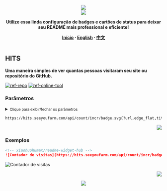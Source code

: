 <a name="readme-top"></a>

<div align="center">
  <div>
    <img src="https://capsule-render.vercel.app/api?type=waving&color=4D908E&height=160&section=header">
  </div>
  <a href="https://github.com/xiaohuohumax/readme-widget-hub">
    <img src="https://readme-typing-svg.demolab.com?font=Fira+Code&size=32&pause=1000&width=416&height=68&lines=%F0%9F%8E%96%EF%B8%8FReadme+Widget+Hub%F0%9F%8E%96%EF%B8%8F"/>
  </a>
  <p><b>Utilize essa linda configuração de badges e cartões de status para deixar seu README mais professional e eficiente!</b></p>
  <div>
    <b>
       <a href="/README_pt-BR.md">Início</a>
      · <a href="README_en-US.md">English</a>
      · <a href="README.md">中文</a>
    </b>
  </div>
  <br/>
</div>

## HITS

**Uma maneira simples de ver quantas pessoas visitaram seu site ou repositório do GitHub.**

[![ref-repo]](https://github.com/gjbae1212/hit-counter)
[![ref-online-tool]](https://hits.seeyoufarm.com/#badge)

### Parâmetros

<details >
<summary><small>Clique para exibir/fechar os parâmetros</small></summary><p></p>

| Nome | Tipo | Obrigatório | Padrão | Descrição | Mais Observações |
| -------------------- | -------------------- | ------------------------ | ----------------------- | --------------------------- | ------------------------------- |
| ![ref-querys] | | | | | |
| `url` | `string` | `true` |  | A URL do site ou repositório do GitHub a ser contado |  |
| `edge_flat` | `boolean` |  |  | Estilo do Badge | Suporta: `true` (Quadrado) `false` (Redondo). |
| `title` | `string` |  | `hits` | Conteúdo do rótulo esquerdo |  |
| `title_bg` | `string` |  | `#555555` | Cor de fundo do rótulo esquerdo | Suporta: `Hex`, ex. `#FF0000`. |
| `count_bg` | `string` |  | `#79C83D` | Cor de fundo das informações corretas | Suporta: `Hex`, ex. `#FF0000`. |
| `icon_color` | `string` |  |  | Cor do ícone | Suporta: `Hex`, ex. `#FF0000`. |

</details>

```txt
https://hits.seeyoufarm.com/api/count/incr/badge.svg{?url,edge_flat,title,title_bg,count_bg,icon_color}
```

<p align="right"><a href="#readme-top"><img src="https://img.shields.io/badge/Voltar%20ao%20topo%20da%20página-555555?style=for-the-badge"></a></p>

### Exemplos

```markdown
<!-- xiaohuohumax/readme-widget-hub -->
![Contador de visitas](https://hits.seeyoufarm.com/api/count/incr/badge.svg?url=https://github.com/xiaohuohumax/readme-widget-hub)
```

<div>
  <img src="https://hits.seeyoufarm.com/api/count/incr/badge.svg?url=https://github.com/xiaohuohumax/readme-widget-hub" alt="Contador de visitas" />
</div>

<p align="right"><a href="#readme-top"><img src="https://img.shields.io/badge/Voltar%20ao%20topo%20da%20página-555555?style=for-the-badge"></a></p>

<div align="center">
  <img src="https://capsule-render.vercel.app/api?type=waving&color=4D908E&height=100&section=footer">
</div>

[ref-querys]: https://img.shields.io/badge/Parâmetros%20de%20Consulta-526E86

[ref-action-outputs]: https://img.shields.io/badge/Ações%20de%20Saídas-526E86

[ref-repo]: https://img.shields.io/badge/Repositório-555555?style=for-the-badge&logo=github

[ref-online-tool]: https://img.shields.io/badge/Ferramentas%20Online-F94144?style=for-the-badge&logo=data:image/svg+xml;base64,PHN2ZyB4bWxucz0iaHR0cDovL3d3dy53My5vcmcvMjAwMC9zdmciIGNsYXNzPSJpb25pY29uIiB2aWV3Qm94PSIwIDAgNTEyIDUxMiI+PHBhdGggZD0iTTIwOCAzNTJoLTY0YTk2IDk2IDAgMDEwLTE5Mmg2NE0zMDQgMTYwaDY0YTk2IDk2IDAgMDEwIDE5MmgtNjRNMTYzLjI5IDI1NmgxODcuNDIiIGZpbGw9Im5vbmUiIHN0cm9rZT0iI2ZmZiIgc3Ryb2tlLWxpbmVjYXA9InJvdW5kIiBzdHJva2UtbGluZWpvaW49InJvdW5kIiBzdHJva2Utd2lkdGg9IjM2Ii8+PC9zdmc+
